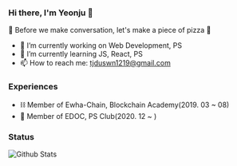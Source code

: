 ### Hi there, I'm Yeonju 👋
🍕 Before we make conversation, let's make a piece of pizza 🍕

- 🔭 I’m currently working on Web Development, PS
- 🌱 I’m currently learning JS, React, PS
- 📫 How to reach me: tjduswn1219@gmail.com

### Experiences
- ⛓ Member of Ewha-Chain, Blockchain Academy(2019. 03 ~ 08)
- 🔗 Member of EDOC, PS Club(2020. 12 ~ ) 

### Status
![Github Stats](https://github-readme-stats.vercel.app/api?username=YeonjuSeo&show_icons=true)
